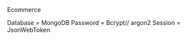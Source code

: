 Ecommerce

Database =  MongoDB
Password = Bcrypt// argon2
Session = JsonWebToken










<!-- require('dotenv').config(); -->
<!-- const { PORT } = process.env;

async function onListening() {
  responseLogger(module).info(`Listening on port ${PORT}`);
  console.log(`Listening on port ${PORT}`);
} -->

<!-- const mongoose = require('mongoose');
const MSSQL = require('mssql');
const { mongo } = require('../config');

exports.connectionUrl = mongo.uri;

/**
 * Creates the MongoDB connection
 *
 * @param {String} url the connection string
 */
mongoose.promise = global.promise;

exports.MongoDB = async () => {
  try {
    await mongoose.connect(this.connectionUrl, {
      keepAlive: true,
      useNewUrlParser: true,
      useUnifiedTopology: true,
      // reconnectTries: Number.MAX_VALUE,
      // reconnectInterval: 500
    });
    console.log('MongoDB connection successful!'); // Use log here
  } catch (error) {
    // Log error
    // console.log(error)
    console.log('MongoDB connection unsuccessful, retry after 5 seconds.');
    setTimeout(this.MongoDB, 5000);
  }
}; -->
